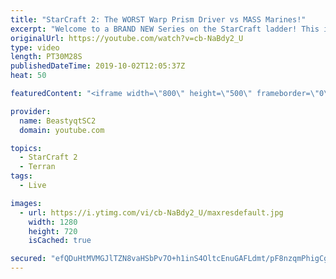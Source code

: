 ```yaml
---
title: "StarCraft 2: The WORST Warp Prism Driver vs MASS Marines!"
excerpt: "Welcome to a BRAND NEW Series on the StarCraft ladder! This is the \"Mass Marines to Grandmaster\" challenge, where the only attacking unit that I'm allowed to make is Marines - and that's it! I am allowed to make Medivacs just so that the gaemplay is not too monotonous, but I believe I could even make"
originalUrl: https://youtube.com/watch?v=cb-NaBdy2_U
type: video
length: PT30M28S
publishedDateTime: 2019-10-02T12:05:37Z
heat: 50

featuredContent: "<iframe width=\"800\" height=\"500\" frameborder=\"0\" src=\"https://www.youtube.com/embed/cb-NaBdy2_U\" allow=\"accelerometer; autoplay; encrypted-media; gyroscope; picture-in-picture\" allowfullscreen></iframe>"

provider:
  name: BeastyqtSC2
  domain: youtube.com

topics:
  - StarCraft 2
  - Terran
tags:
  - Live

images:
  - url: https://i.ytimg.com/vi/cb-NaBdy2_U/maxresdefault.jpg
    width: 1280
    height: 720
    isCached: true

secured: "efQDuHtMVMGJlTZN8vaHSbPv7O+h1inS4OltcEnuGAFLdmt/pF8nzqmPhigCgr4d5XfzJxHk2zi4GCU81aEGjIaoWoHuCTcNvnY0sRgHCgyzLRKHo3HLDQlYZ2GwIceRJYKfbH6NJ1fPnP/uQgpcET9/8/6kU7zuVCFsE8cBPIURl5DvuLP6gUu2eqIUSHCE9z5l97rHjByoZ5K3t3zi4A0c+X2VE8tvCOdo9I1IgFvbwPwqp3E+j5lIV3IC9xZaOtqbqxB/yLTHrqFQJ5Zs8Pd4QNfqrs9B8QFdVzisgZHKkCGr+An0hGOLl8/Y6jtLcAbfI7V+pkVFrLdTIwja6jZTnwrQwpg9vykFnEdBg8R9THhEkMBt0sXoYEJS8ljAwGJtQRkphNZ/GGWMw6ejTTi/KIIqM1FW2/aLK6uV8mI=;svqAto8Ui4IzIqbMe5HjUA=="
---
```


